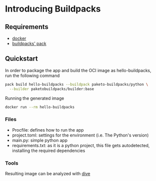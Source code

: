 # Introducing Buildpacks

## Requirements

- [docker](https://www.docker.com/)
- [buildpacks' pack](https://github.com/buildpacks/pack)

## Quickstart

In order to package the app and build the OCI image as hello-buildpacks, run the following command

```sh
pack build hello-buildpacks --buildpack paketo-buildpacks/python \
  --builder paketobuildpacks/builder:base
```

Running the generated image

```sh
docker run --rm hello-buildpacks
```

### Files

- Procfile: defines how to run the app
- project.toml: settings for the environment (i.e. The Python's version)
- main.py: simple python app
- requirements.txt: as it is a python project, this file gets autodetected, installing the required dependencies

### Tools

Resulting image can be analyzed with [dive](https://github.com/wagoodman/dive)
